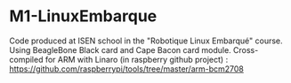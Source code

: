 # M1-LinuxEmbarque
Code produced at ISEN school in the "Robotique Linux Embarqué" course.
Using BeagleBone Black card and Cape Bacon card module.
Cross-compiled for ARM with Linaro (in raspberry github project) : https://github.com/raspberrypi/tools/tree/master/arm-bcm2708
